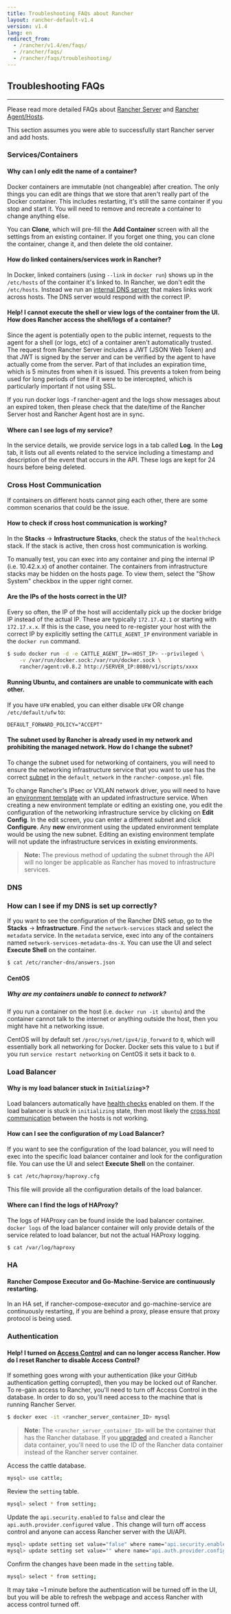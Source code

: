 ```yaml
---
title: Troubleshooting FAQs about Rancher
layout: rancher-default-v1.4
version: v1.4
lang: en
redirect_from:
  - /rancher/v1.4/en/faqs/
  - /rancher/faqs/
  - /rancher/faqs/troubleshooting/
---
```


## Troubleshooting FAQs
---

Please read more detailed FAQs about [Rancher Server]({{site.baseurl}}/rancher/{{page.version}}/{{page.lang}}/faqs/server) and [Rancher Agent/Hosts]({{site.baseurl}}/rancher/{{page.version}}/{{page.lang}}/faqs/agents/).

This section assumes you were able to successfully start Rancher server and add hosts.

### Services/Containers

#### Why can I only edit the name of a container?

Docker containers are immutable (not changeable) after creation. The only things you can edit are things that we store that aren't really part of the Docker container. This includes restarting, it's still the same container if you stop and start it. You will need to remove and recreate a container to change anything else.

You can **Clone**, which will pre-fill the **Add Container** screen with all the settings from an existing container. If you forget one thing, you can clone the container, change it, and then delete the old container.

#### How do linked containers/services work in Rancher?

In Docker, linked containers (using `--link` in `docker run`) shows up in the `/etc/hosts` of the container it's linked to. In Rancher, we don't edit the `/etc/hosts`. Instead we run an [internal DNS server]({{site.baseurl}}/rancher/{{page.version}}/{{page.lang}}/cattle/internal-dns-service/) that makes links work across hosts. The DNS server would respond with the correct IP.

<a id="container-access"></a>

#### Help! I cannot execute the shell or view logs of the container from the UI. How does Rancher access the shell/logs of a container?

Since the agent is potentially open to the public internet, requests to the agent for a shell (or logs, etc) of a container aren't automatically trusted. The request from Rancher Server includes a JWT (JSON Web Token) and that JWT is signed by the server and can be verified by the agent to have actually come from the server. Part of that includes an expiration time, which is 5 minutes from when it is issued. This prevents a token from being used for long periods of time if it were to be intercepted, which is particularly important if not using SSL.

If you run docker logs -f rancher-agent and the logs show messages about an expired token, then please check that the date/time of the Rancher Server host and Rancher Agent host are in sync.

#### Where can I see logs of my service?

In the service details, we provide service logs in a tab called **Log**. In the **Log** tab, it lists out all events related to the service including a timestamp and description of the event that occurs in the API. These logs are kept for 24 hours before being deleted.

### Cross Host Communication

If containers on different hosts cannot ping each other, there are some common scenarios that could be the issue.

#### How to check if cross host communication is working?

In the **Stacks** -> **Infrastructure Stacks**, check the status of the `healthcheck` stack. If the stack is active, then cross host communication is working.

To manually test, you can exec into any container and ping the internal IP (i.e. 10.42.x.x) of another container. The containers from infrastructure stacks may be hidden on the hosts page. To view them, select the "Show System" checkbox in the upper right corner.

#### Are the IPs of the hosts correct in the UI?

Every so often, the IP of the host will accidentally pick up the docker bridge IP instead of the actual IP. These are typically `172.17.42.1` or starting with `172.17.x.x`. If this is the case, you need to re-register your host with the correct IP by explicitly setting the `CATTLE_AGENT_IP` environment variable in the `docker run` command.

```bash
$ sudo docker run -d -e CATTLE_AGENT_IP=<HOST_IP> --privileged \
    -v /var/run/docker.sock:/var/run/docker.sock \
    rancher/agent:v0.8.2 http://SERVER_IP:8080/v1/scripts/xxxx
```

#### Running Ubuntu, and containers are unable to communicate with each other.

If you have `UFW` enabled, you can either disable `UFW` OR change `/etc/default/ufw` to:

```
DEFAULT_FORWARD_POLICY="ACCEPT"
```

<a id="subnet"></a>

#### The subnet used by Rancher is already used in my network and prohibiting the managed network. How do I change the subnet?

To change the subnet used for networking of containers, you will need to ensure the networking infrastructure service that you want to use has the correct [subnet]({{site.baseurl}}/rancher/{{page.version}}/{{page.lang}}/rancher-services/networking/#subnets) in the `default_network` in the `rancher-compose.yml` file.

To change Rancher's IPsec or VXLAN network driver, you will need to have an [environment template]({{site.baseurl}}/rancher/{{page.version}}/{{page.lang}}/environments/#what-is-an-environment-template) with an updated infrastructure service. When creating a new environment template or editing an existing one, you edit the configuration of the networking infrastructure service by clicking on **Edit Config**. In the edit screen, you can enter a different subnet and click **Configure**. Any **new** environment using the updated environment template would be using the new subnet. Editing an existing environment template will not update the infrastructure services in existing environments.

> **Note:** The previous method of updating the subnet through the API will no longer be applicable as Rancher has moved to infrastructure services.

### DNS

<a id="dns-config"></a>

### How can I see if my DNS is set up correctly?

If you want to see the configuration of the Rancher DNS setup, go to the **Stacks** -> **Infrastructure**. Find the `network-services` stack and select the `metadata` service. In the `metadata` service, exec into any of the containers named `network-services-metadata-dns-X`. You can use the UI and select **Execute Shell** on the container.

```bash
$ cat /etc/rancher-dns/answers.json
```


#### CentOS

##### Why are my containers unable to connect to network?

If you run a container on the host (i.e. `docker run -it ubuntu`) and the container cannot talk to the internet or anything outside the host, then you might have hit a networking issue.

CentOS will by default set `/proc/sys/net/ipv4/ip_forward` to `0`, which will essentially bork all networking for Docker.  Docker sets this value to `1` but if you run `service restart networking` on CentOS it sets it back to `0`.

<a id="lb-config"></a>

### Load Balancer

#### Why is my load balancer stuck in `Initializing`>?

Load balancers automatically have [health checks]({{site.baseurl}}/rancher/{{page.version}}/{{page.lang}}/cattle/health-checks/) enabled on them. If the load balancer is stuck in `initializing` state, then most likely the [cross host communication](#cross-host-communication) between the hosts is not working.

#### How can I see the configuration of my Load Balancer?

If you want to see the configuration of the load balancer, you will need to exec into the specific load balancer container and look for the configuration file. You can use the UI and select **Execute Shell** on the container.

```bash
$ cat /etc/haproxy/haproxy.cfg
```

This file will provide all the configuration details of the load balancer.

#### Where can I find the logs of HAProxy?

The logs of HAProxy can be found inside the load balancer container. `docker logs` of the load balancer container will only provide details of the service related to load balancer, but not the actual HAProxy logging.

```
$ cat /var/log/haproxy
```

### HA

#### Rancher Compose Executor and Go-Machine-Service are continuously restarting.

In an HA set, if rancher-compose-executor and go-machine-service are continuously restarting, if you are behind a proxy, please ensure that proxy protocol is being used.

### Authentication

<a id="manually-turn-off-github"></a>

#### Help! I turned on [Access Control]({{site.baseurl}}/rancher/{{page.version}}/{{page.lang}}/configuration/access-control/) and can no longer access Rancher. How do I reset Rancher to disable Access Control?

If something goes wrong with your authentication (like your GitHub authentication getting corrupted), then you may be locked out of Rancher. To re-gain access to Rancher, you'll need to turn off Access Control in the database. In order to do so, you'll need access to the machine that is running Rancher Server.

```bash
$ docker exec -it <rancher_server_container_ID> mysql
```

> **Note:** The `<rancher_server_container_ID>` will be the container that has the Rancher database. If you [upgraded]({{site.baseurl}}/rancher/{{page.version}}/{{page.lang}}/upgrading/) and created a Rancher data container, you'll need to use the ID of the Rancher data container instead of the Rancher server container.

Access the cattle database.

```bash
mysql> use cattle;
```

Review the `setting` table.

```bash
mysql> select * from setting;  
```

Update the `api.security.enabled` to `false` and clear the `api.auth.provider.configured` value . This change will turn off access control and anyone can access Rancher server with the UI/API.

```bash
mysql> update setting set value="false" where name="api.security.enabled";
mysql> update setting set value="" where name="api.auth.provider.configured";
```

Confirm the changes have been made in the `setting` table.

```bash
mysql> select * from setting;  
```

It may take ~1 minute before the authentication will be turned off in the UI, but you will be able to refresh the webpage and access Rancher with access control turned off.
